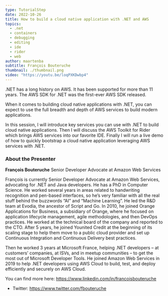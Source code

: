 ```yaml
---
type: TutorialStep
date: 2022-10-26
title: How to build a cloud native application with .NET and AWS
topics:
  - .net
  - containers
  - debugging
  - editing
  - ide
  - rider
  - web
author: maartenba
subtitle: François Bouteruche
thumbnail: ./thumbnail.png
video: "https://youtu.be/loqPXKDwbp4"
---
```


.NET has a long history on AWS. It has been supported for more than 11 years. The AWS SDK for .NET was the first-ever AWS SDK released.

When it comes to building cloud native applications with .NET, you can expect to use the full breadth and depth of AWS services to build modern applications.

In this session, I will introduce key services you can use with .NET to build cloud native applications. Then I will discuss the AWS Toolkit for Rider which brings AWS services into our favorite IDE. Finally I will run a live demo of how to quickly bootstrap a cloud native application leveraging AWS services with .NET.

### About the Presenter

**François Bouteruche** Senior Developer Advocate at Amazon Web Services

François is currently Senior Developer Advocate at Amazon Web Services, advocating for .NET and Java developers. He has a PhD in Computer Science. He worked several years in areas related to handwriting recognition and pen-based interfaces, so he’s very familiar with all the real stuff behind the buzzwords “AI” and “Machine Learning”. He led the R&D team at Evodia, the ancestor of Script and Go. In 2010, he joined Orange Applications for Business, a subsidiary of Orange, where he focused on application lifecycle management, agile methodologies, and then DevOps practices. He worked at the technical board of the company and reported to the CTO. After 5 years, he joined Younited Credit at the beginning of its scaling stage to help them move to a public cloud provider and set up Continuous Integration and Continuous Delivery best practices.

Then he worked 3 years at Microsoft France, helping .NET developers – at customers’ companies, at ISVs, and in meetup communities – to get the most out of Microsoft Developer Tools. He joined Amazon Web Services in 2019 to help .NET developers using AWS Cloud to build, test, and deploy efficiently and securely on AWS Cloud.

You can find more here: <https://www.linkedin.com/in/francoisbouteruche>

- Twitter: <https://www.twitter.com/fbouteruche>
